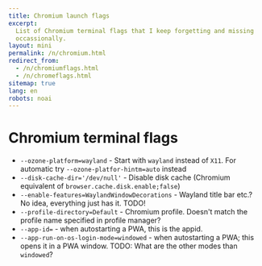 ```yaml
---
title: Chromium launch flags
excerpt:
  List of Chromium terminal flags that I keep forgetting and missing
  occassionally.
layout: mini
permalink: /n/chromium.html
redirect_from:
  - /n/chromiumflags.html
  - /n/chromeflags.html
sitemap: true
lang: en
robots: noai
---
```


# Chromium terminal flags

- `--ozone-platform=wayland` - Start with `wayland` instead of `X11`. For
  automatic try `--ozone-platfor-hintm=auto` instead
- `--disk-cache-dir='/dev/null'` - Disable disk cache (Chromium equivalent of
  `browser.cache.disk.enable;false`)
- `--enable-features=WaylandWindowDecorations` - Wayland title bar etc.? No
  idea, everything just has it. TODO!
- `--profile-directory=Default` - Chromium profile. Doesn't match the profile
  name specified in profile manager?
- `--app-id=` - when autostarting a PWA, this is the appid.
- `--app-run-on-os-login-mode=windowed` - when autostarting a PWA; this opens it
  in a PWA window. TODO: What are the other modes than `windowed`?
